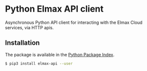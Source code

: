 # Python Elmax API client

Asynchronous Python API client for interacting with the Elmax Cloud services, via HTTP apis.

## Installation

The package is available in the [Python Package Index](https://pypi.python.org/).

```bash
$ pip3 install elmax-api --user
```
